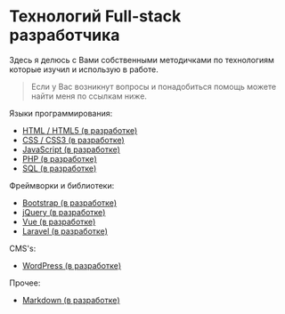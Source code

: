 # Технологий Full-stack разработчика

Здесь я делюсь  с Вами собственными методичками по технологиям которые изучил и использую в работе.

> Если у Вас возникнут вопросы и понадобиться помощь можете найти меня по ссылкам ниже.

Языки программирования:
  - [HTML / HTML5 (в разработке) ](HTML)
  - [CSS / CSS3 (в разработке)]()
  - [JavaScript (в разработке)]()
  - [PHP (в разработке)]()
  - [SQL (в разработке)]()

Фреймворки и библиотеки:
  - [Bootstrap (в разработке)]()
  - [jQuery (в разработке)]()
  - [Vue (в разработке)]()
  - [Laravel (в разработке)]()

CMS's:
  - [WordPress (в разработке)]()

Прочее:
 - [Markdown (в разработке)]()
